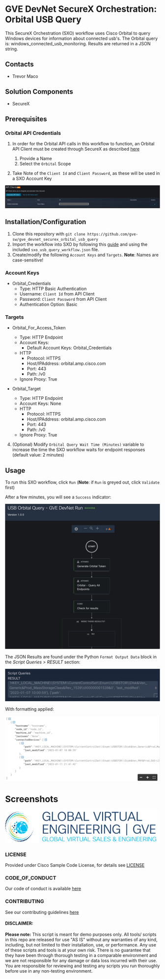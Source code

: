 # GVE DevNet SecureX Orchestration: Orbital USB Query

This SecureX Orchestration (SXO) workflow uses Cisco Orbital to query Windows devices for information about connected usb's. The Orbital query is: windows_connected_usb_monitoring. Results are returned in a JSON string.

## Contacts
* Trevor Maco

## Solution Components
* SecureX

## Prerequisites
### Orbital API Credentials
1. In order for the Orbital API calls in this workflow to function, an Orbital API Client must be created through SecureX as described [here](https://docs.securex.security.cisco.com/SecureX-Help/Content/settings-api-clients.html)
   1. Provide a Name
   2. Select the `Orbital` Scope
   
2. Take Note of the `Client Id` and `Client Password`, as these will be used in a SXO Account Key

![](IMAGES/api_credentials.png)

## Installation/Configuration
1. Clone this repository with `git clone https://github.com/gve-sw/gve_devnet_securex_orbital_usb_query`
2. Import the workflow into SXO by following this [guide](https://ciscosecurity.github.io/sxo-05-security-workflows/importing#importing-from-text-or-a-file) and using the included `sxo_usb_query_workflow.json` file.
3. Create/modify the following `Account Keys` and `Targets`. **Note**: Names are case-sensitive!

### Account Keys
* Orbital_Credentials
  * Type: HTTP Basic Authentication
  * Username: `Client Id` from API Client
  * Password: `Client Password` from API Client
  * Authentication Option: Basic
  
### Targets
* Orbital_For_Access_Token
  * Type: HTTP Endpoint
  * Account Keys:
    * Default Account Keys: Orbital_Credentials
  * HTTP
    * Protocol: HTTPS
    * Host/IPAddress: orbital.amp.cisco.com
    * Port: 443
    * Path: /v0
  * Ignore Proxy: True

* Orbital_Target
  * Type: HTTP Endpoint
  * Account Keys: None
  * HTTP
    * Protocol: HTTPS
    * Host/IPAddress: orbital.amp.cisco.com
    * Port: 443
    * Path: /v0
  * Ignore Proxy: True

4. (Optional) Modify `Orbital Query Wait Time (Minutes)` variable to increase the time the SXO workflow waits for endpoint responses (default value: 2 minutes)

## Usage
To run this SXO workflow, click `Run` (**Note**: if `Run` is greyed out, click `Validate` first)

After a few minutes, you will see a `Success` indicator:

![](IMAGES/workflow.png)

The JSON Results are found under the Python `Format Output Data` block in the _Script Queries > RESULT_ section:

![](IMAGES/results.png)

With formatting applied:

![](IMAGES/results_cleaned.png)

# Screenshots

![/IMAGES/0image.png](/IMAGES/0image.png)

### LICENSE

Provided under Cisco Sample Code License, for details see [LICENSE](LICENSE.md)

### CODE_OF_CONDUCT

Our code of conduct is available [here](CODE_OF_CONDUCT.md)

### CONTRIBUTING

See our contributing guidelines [here](CONTRIBUTING.md)

#### DISCLAIMER:
<b>Please note:</b> This script is meant for demo purposes only. All tools/ scripts in this repo are released for use "AS IS" without any warranties of any kind, including, but not limited to their installation, use, or performance. Any use of these scripts and tools is at your own risk. There is no guarantee that they have been through thorough testing in a comparable environment and we are not responsible for any damage or data loss incurred with their use.
You are responsible for reviewing and testing any scripts you run thoroughly before use in any non-testing environment.